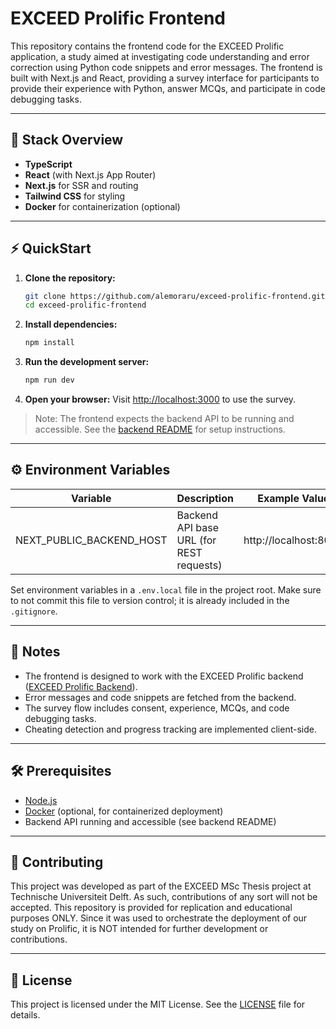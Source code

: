 # EXCEED Prolific Frontend

This repository contains the frontend code for the EXCEED Prolific application, a study aimed at investigating code
understanding and error correction using Python code snippets and error messages. The frontend is built with Next.js and
React, providing a survey interface for participants to provide their experience with Python, answer MCQs, and
participate in code debugging tasks.

---

## 🧩 Stack Overview

- **TypeScript**
- **React** (with Next.js App Router)
- **Next.js** for SSR and routing
- **Tailwind CSS** for styling
- **Docker** for containerization (optional)

---

## ⚡ QuickStart

1. **Clone the repository:**
   ```bash
   git clone https://github.com/alemoraru/exceed-prolific-frontend.git
   cd exceed-prolific-frontend
   ```
2. **Install dependencies:**
   ```bash
   npm install
   ```
3. **Run the development server:**
   ```bash
   npm run dev
   ```
4. **Open your browser:**
   Visit [http://localhost:3000](http://localhost:3000) to use the survey.

> Note: The frontend expects the backend API to be running and accessible. See
> the [backend README](https://github.com/alemoraru/exceed-prolific-backend) for setup instructions.

---

## ⚙️ Environment Variables

| Variable                 | Description                              | Example Value         |
|--------------------------|------------------------------------------|-----------------------|
| NEXT_PUBLIC_BACKEND_HOST | Backend API base URL (for REST requests) | http://localhost:8000 |

Set environment variables in a `.env.local` file in the project root. Make sure to not commit this file to version
control; it is already included in the `.gitignore`.

---

## 📝 Notes

- The frontend is designed to work with the EXCEED Prolific
  backend ([EXCEED Prolific Backend](https://github.com/amoraru/exceed-prolific-backend)).
- Error messages and code snippets are fetched from the backend.
- The survey flow includes consent, experience, MCQs, and code debugging tasks.
- Cheating detection and progress tracking are implemented client-side.

---

## 🛠️ Prerequisites

- [Node.js](https://nodejs.org/en/download/)
- [Docker](https://www.docker.com/get-started) (optional, for containerized deployment)
- Backend API running and accessible (see backend README)

---

## 🤝 Contributing

This project was developed as part of the EXCEED MSc Thesis project at Technische Universiteit Delft. As such,
contributions of any sort will not be accepted. This repository is provided for replication and educational purposes
ONLY. Since it was used to orchestrate the deployment of our study on Prolific, it is NOT intended for further
development or contributions.

---

## 📄 License

This project is licensed under the MIT License. See the [LICENSE](LICENSE) file for details.
